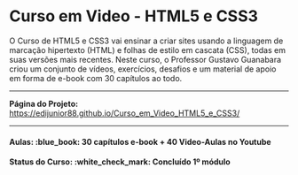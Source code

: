 # <h1>Curso em Video - HTML5 e CSS3</h1>

<p>
O Curso de HTML5 e CSS3 vai ensinar a criar sites usando a linguagem de marcação hipertexto (HTML) e  folhas de estilo em cascata (CSS),
todas em suas versões mais recentes. Neste curso, o Professor Gustavo Guanabara criou um conjunto de vídeos, exercícios, desafios e um material 
de apoio em forma de e-book com 30 capítulos ao todo. 
</p>

<hr>

<strong>Página do Projeto: </strong> <a href="https://edijunior88.github.io/Curso_em_Video_HTML5_e_CSS3/">https://edijunior88.github.io/Curso_em_Video_HTML5_e_CSS3/</a>

<hr>

<h4><b>Aulas:</b> :blue_book: 30 capítulos e-book + 40 Video-Aulas no Youtube</h4>
<h4><b>Status do Curso:</b> :white_check_mark: Concluído 1º módulo
